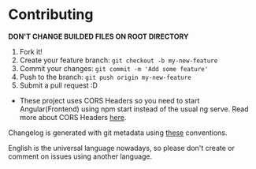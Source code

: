 # Contributing

**DON'T CHANGE BUILDED FILES ON ROOT DIRECTORY**

1. Fork it!
2. Create your feature branch: `git checkout -b my-new-feature`
3. Commit your changes: `git commit -m 'Add some feature'`
4. Push to the branch: `git push origin my-new-feature`
5. Submit a pull request :D

* These project uses CORS Headers so you need to start Angular(Frontend) using npm start instead of the usual ng serve. 
Read more about CORS Headers [here](https://github.com/ottoyiu/django-cors-headers).

Changelog is generated with git metadata using [these](https://docs.google.com/document/d/1QrDFcIiPjSLDn3EL15IJygNPiHORgU1_OOAqWjiDU5Y/) conventions.

English is the universal language nowadays, so please don't create or comment on issues using another language.